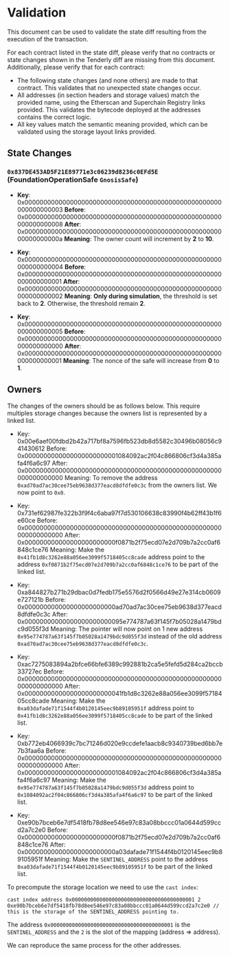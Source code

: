 # Validation

This document can be used to validate the state diff resulting from the execution of the transaction.

For each contract listed in the state diff, please verify that no contracts or state changes shown in the Tenderly diff are missing from this document. Additionally, please verify that for each contract:

- The following state changes (and none others) are made to that contract. This validates that no unexpected state changes occur.
- All addresses (in section headers and storage values) match the provided name, using the Etherscan and Superchain Registry links provided. This validates the bytecode deployed at the addresses contains the correct logic.
- All key values match the semantic meaning provided, which can be validated using the storage layout links provided.

## State Changes

### `0x837DE453AD5F21E89771e3c06239d8236c0EFd5E` (FoundationOperationSafe `GnosisSafe`)

- **Key**: 0x0000000000000000000000000000000000000000000000000000000000000003
  **Before**: 0x0000000000000000000000000000000000000000000000000000000000000008
  **After**: 0x000000000000000000000000000000000000000000000000000000000000000a
  **Meaning**: The owner count will increment by **2** to **10**.

- **Key**: 0x0000000000000000000000000000000000000000000000000000000000000004
  **Before**: 0x0000000000000000000000000000000000000000000000000000000000000001
  **After**: 0x0000000000000000000000000000000000000000000000000000000000000002
  **Meaning**: **Only during simulation**, the threshold is set back to **2**. Otherwise, the threshold remain **2**.

- **Key**: 0x0000000000000000000000000000000000000000000000000000000000000005
  **Before**: 0x0000000000000000000000000000000000000000000000000000000000000000
  **After**: 0x0000000000000000000000000000000000000000000000000000000000000001
  **Meaning**: The nonce of the safe will increase from **0** to **1**.

## Owners

The changes of the owners should be as follows below.
This require multiples storage changes because the owners list is represented by a linked list.

- Key: 0x00e6aef00fdbd2b42a717bf8a7596fb523db8d5582c30496b08056c941430612
  Before: 0x0000000000000000000000001084092ac2f04c866806cf3d4a385afa4f6a6c97
  After: 0x0000000000000000000000000000000000000000000000000000000000000000
  Meaning: To remove the address `0xad70ad7ac30cee75eb9638d377eacd8dfdfe0c3c` from the owners list. We now point to `0x0`.

- Key: 0x731ef62987fe322b3f9f4c6aba97f7d530106638c83990f4b62ff43b1f6e60ce
  Before: 0x0000000000000000000000000000000000000000000000000000000000000000
  After: 0x000000000000000000000000f0871b2f75ecd07e2d709b7a2cc0af6848c1ce76
  Meaning: Make the `0x41fb1d8c3262e88a056ee3099f5718405cc8cade` address point to the address `0xf0871b2f75ecd07e2d709b7a2cc0af6848c1ce76` to be part of the linked list.

- Key: 0xa844827b271b29dbac0d7fedb175e5576d2f0566d49e27e314cb0609e727121b
  Before: 0x000000000000000000000000ad70ad7ac30cee75eb9638d377eacd8dfdfe0c3c
  After: 0x00000000000000000000000095e774787a63f145f7b05028a1479bdc9d055f3d
  Meaning: The pointer will now point on 1 new address `0x95e774787a63f145f7b05028a1479bdc9d055f3d` instead of the old address `0xad70ad7ac30cee75eb9638d377eacd8dfdfe0c3c`.

- Key: 0xac7275083894a2bfce66bfe6389c992881b2ca5e5fefd5d284ca2bccb33727ec
  Before: 0x0000000000000000000000000000000000000000000000000000000000000000
  After: 0x00000000000000000000000041fb1d8c3262e88a056ee3099f5718405cc8cade
  Meaning: Make the `0xa03dafade71f1544f4b0120145eec9b89105951f` address point to `0x41fb1d8c3262e88a056ee3099f5718405cc8cade` to be part of the linked list.

- Key: 0xb772eb4066939c7bc71246d020e9ccdefe1aacb8c9340739bed6bb7e7b3faa6a
  Before: 0x0000000000000000000000000000000000000000000000000000000000000000
  After: 0x0000000000000000000000001084092ac2f04c866806cf3d4a385afa4f6a6c97
  Meaning: Make the `0x95e774787a63f145f7b05028a1479bdc9d055f3d` address point to `0x1084092ac2f04c866806cf3d4a385afa4f6a6c97` to be part of the linked list.

- Key: 0xe90b7bceb6e7df5418fb78d8ee546e97c83a08bbccc01a0644d599ccd2a7c2e0
  Before: 0x000000000000000000000000f0871b2f75ecd07e2d709b7a2cc0af6848c1ce76
  After: 0x000000000000000000000000a03dafade71f1544f4b0120145eec9b89105951f
  Meaning: Make the `SENTINEL_ADDRESS` point to the address `0xa03dafade71f1544f4b0120145eec9b89105951f` to be part of the linked list.

To precompute the storage location we need to use the `cast index`:

```shell
cast index address 0x0000000000000000000000000000000000000001 2
0xe90b7bceb6e7df5418fb78d8ee546e97c83a08bbccc01a0644d599ccd2a7c2e0 // this is the storage of the SENTINEL_ADDRESS pointing to.
```

The address `0x0000000000000000000000000000000000000001` is the `SENTINEL_ADDRESS` and the `2` is the slot of the mapping (address => address).

We can reproduce the same process for the other addresses.
